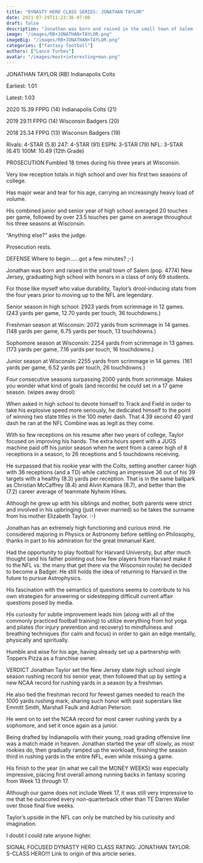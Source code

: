 ```yaml
---
title: "DYNASTY HERO CLASS SERIES: JONATHAN TAYLOR"
date: 2021-07-29T11:23:36-07:00
draft: false
description: "Jonathan was born and raised in the small town of Salem (pop. 4774) New Jersey, graduating high school with honors in a class of only 69 students. "
image: "/images/RB+JONATHAN+TAYLOR.png"
imageBig: "/images/RB+JONATHAN+TAYLOR.png"
categories: ["fantasy football"]
authors: ["Lance Turbes"]
avatar: "/images/most+interesting+man.png"
---
```


JONATHAN TAYLOR (RB) Indianapolis Colts

Earliest: 1.01

Latest: 1.03

2020 15.39 FPPG (14) Indianapolis Colts (21)

2019 29.11 FPPG (14) Wisconsin Badgers (20)

2018 25.34 FPPG (13) Wisconsin Badgers (19)

Rivals: 4-STAR (5.8) 247: 4-STAR (91) ESPN: 3-STAR (79) NFL: 3-STAR (6.41) 100M: 10.49 (12th Grade)

PROSECUTION
Fumbled 18 times during his three years at Wisconsin.

Very low reception totals in high school and over his first two seasons of college.

Has major wear and tear for his age, carrying an increasingly heavy load of volume.

His combined junior and senior year of high school averaged 20 touches per game, followed by over 23.5 touches per game on average throughout his three seasons at Wisconsin.

“Anything else?” asks the judge.

Prosecution rests.

DEFENSE
Where to begin……got a few minutes? ;-)

Jonathan was born and raised in the small town of Salem (pop. 4774) New Jersey, graduating high school with honors in a class of only 69 students.

For those like myself who value durability, Taylor’s drool-inducing stats from the four years prior to moving up to the NFL are legendary.

Senior season in high school: 2923 yards from scrimmage in 12 games. (243 yards per game, 12.70 yards per touch, 36 touchdowns.)

Freshman season at Wisconsin: 2072 yards from scrimmage in 14 games. (148 yards per game, 6.75 yards per touch, 13 touchdowns.)

Sophomore season at Wisconsin: 2254 yards from scrimmage in 13 games. (173 yards per game, 7.16 yards per touch, 16 touchdowns.)

Junior season at Wisconsin: 2255 yards from scrimmage in 14 games. (161 yards per game, 6.52 yards per touch, 26 touchdowns.)

Four consecutive seasons surpassing 2000 yards from scrimmage. Makes you wonder what kind of goals (and records) he could set in a 17 game season. (wipes away drool)

When asked in high school to devote himself to Track and Field in order to take his explosive speed more seriously, he dedicated himself to the point of winning two state titles in the 100 meter dash. That 4.39 second 40 yard dash he ran at the NFL Combine was as legit as they come.

With so few receptions on his resume after two years of college, Taylor focused on improving his hands. The extra hours spent with a JUGS machine paid off his junior season when he went from a career high of 8 receptions in a season, to 26 receptions and 5 touchdowns receiving.

He surpassed that his rookie year with the Colts, setting another career high with 36 receptions (and a TD) while catching an impressive 36 out of his 39 targets with a healthy (8.3) yards per reception. That is in the same ballpark as Christian McCaffrey (8.4) and Alvin Kamara (8.7), and better than the (7.2) career average of teammate Nyheim Hines.

Although he grew up with his siblings and mother, both parents were strict and involved in his upbringing (just never married) so he takes the surname from his mother Elizabeth Taylor. :-)

Jonathan has an extremely high functioning and curious mind. He considered majoring in Physics or Astronomy before settling on Philosophy, thanks in part to his admiration for the great Immanuel Kant.

Had the opportunity to play football for Harvard University, but after much thought (and his father pointing out how few players from Harvard make it to the NFL vs. the many that get there via the Wisconsin route) he decided to become a Badger. He still holds the idea of returning to Harvard in the future to pursue Astrophysics.

His fascination with the semantics of questions seems to contribute to his own strategies for answering or sidestepping difficult current affair questions posed by media.

His curiosity for subtle improvement leads him (along with all of the commonly practiced football training) to utilize everything from hot yoga and pilates (for injury prevention and recovery) to mindfulness and breathing techniques (for calm and focus) in order to gain an edge mentally, physically and spiritually.

Humble and wise for his age, having already set up a partnership with Toppers Pizza as a franchise owner.

VERDICT
Jonathan Taylor set the New Jersey state high school single season rushing record his senior year, then followed that up by setting a new NCAA record for rushing yards in a season by a freshman.

He also tied the freshman record for fewest games needed to reach the 1000 yards rushing mark, sharing such honor with past superstars like Emmitt Smith, Marshall Faulk and Adrian Peterson.

He went on to set the NCAA record for most career rushing yards by a sophomore, and set it once again as a junior.

Being drafted by Indianapolis with their young, road grading offensive line was a match made in heaven. Jonathan started the year off slowly, as most rookies do, then gradually ramped up the workload, finishing the season third in rushing yards in the entire NFL, even while missing a game.

His finish to the year (in what we call the MONEY WEEKS) was especially impressive, placing first overall among running backs in fantasy scoring from Week 13 through 17.

Although our game does not include Week 17, it was still very impressive to me that he outscored every non-quarterback other than TE Darren Waller over those final five weeks.

Taylor’s upside in the NFL can only be matched by his curiosity and imagination.

I doubt I could rate anyone higher.

SIGNAL FOCUSED DYNASTY HERO CLASS RATING:
JONATHAN TAYLOR: S-CLASS HERO!!!
Link to origin of this article series.
